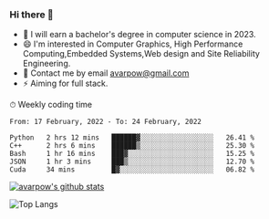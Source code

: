 ### Hi there 👋
<!--I have been a GitHub member for [![Years Badge](https://badges.pufler.dev/years/avarpow)](https://badges.pufler.dev)-->
- 🌱 I will earn a bachelor's degree in computer science in 2023.
- 😄 I'm interested in Computer Graphics, High Performance Computing,Embedded Systems,Web design and Site Reliability Engineering.
- 💬 Contact me by email avarpow@gmail.com
- ⚡ Aiming for full stack.

<!--💻 Coding Activity Logging

[![Commits Badge](https://badges.pufler.dev/commits/weekly/avarpow)](https://badges.pufler.dev)-->

⏱ Weekly coding time
<!--START_SECTION:waka-->
```text
From: 17 February, 2022 - To: 24 February, 2022

Python   2 hrs 12 mins   ██████▓░░░░░░░░░░░░░░░░░░   26.41 % 
C++      2 hrs 6 mins    ██████▒░░░░░░░░░░░░░░░░░░   25.30 % 
Bash     1 hr 16 mins    ███▓░░░░░░░░░░░░░░░░░░░░░   15.25 % 
JSON     1 hr 3 mins     ███▒░░░░░░░░░░░░░░░░░░░░░   12.70 % 
Cuda     34 mins         █▓░░░░░░░░░░░░░░░░░░░░░░░   06.82 % 
```
<!--END_SECTION:waka-->

[![avarpow's github stats](https://github-readme-stats.vercel.app/api?username=avarpow&count_private=true&show_icons=true&hide=issues&hide_border=true)](https://github.com/anuraghazra/github-readme-stats)

![Top Langs](https://github-readme-stats.vercel.app/api/top-langs/?username=avarpow&layout=compact&hide_border=true) 
<!--[![avarpow's wakatime stats](https://github-readme-stats.vercel.app/api/wakatime?username=avarpow)](https://github.com/anuraghazra/github-readme-stats)-->
